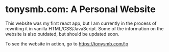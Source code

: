 # tonysmb.com: A Personal Website

This website was my first react app, but I am currently in the process of rewriting it in vanilla HTML/CSS/JavaScript. Some of the information on the website is also outdated, but should be updated soon.

To see the website in action, go to https://tonysmb.com/!p